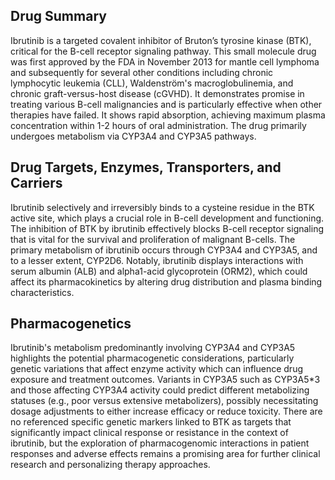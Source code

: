 ## Drug Summary
Ibrutinib is a targeted covalent inhibitor of Bruton’s tyrosine kinase (BTK), critical for the B-cell receptor signaling pathway. This small molecule drug was first approved by the FDA in November 2013 for mantle cell lymphoma and subsequently for several other conditions including chronic lymphocytic leukemia (CLL), Waldenström's macroglobulinemia, and chronic graft-versus-host disease (cGVHD). It demonstrates promise in treating various B-cell malignancies and is particularly effective when other therapies have failed. It shows rapid absorption, achieving maximum plasma concentration within 1-2 hours of oral administration. The drug primarily undergoes metabolism via CYP3A4 and CYP3A5 pathways.

## Drug Targets, Enzymes, Transporters, and Carriers
Ibrutinib selectively and irreversibly binds to a cysteine residue in the BTK active site, which plays a crucial role in B-cell development and functioning. The inhibition of BTK by ibrutinib effectively blocks B-cell receptor signaling that is vital for the survival and proliferation of malignant B-cells. The primary metabolism of ibrutinib occurs through CYP3A4 and CYP3A5, and to a lesser extent, CYP2D6. Notably, ibrutinib displays interactions with serum albumin (ALB) and alpha1-acid glycoprotein (ORM2), which could affect its pharmacokinetics by altering drug distribution and plasma binding characteristics.

## Pharmacogenetics
Ibrutinib's metabolism predominantly involving CYP3A4 and CYP3A5 highlights the potential pharmacogenetic considerations, particularly genetic variations that affect enzyme activity which can influence drug exposure and treatment outcomes. Variants in CYP3A5 such as CYP3A5*3 and those affecting CYP3A4 activity could predict different metabolizing statuses (e.g., poor versus extensive metabolizers), possibly necessitating dosage adjustments to either increase efficacy or reduce toxicity. There are no referenced specific genetic markers linked to BTK as targets that significantly impact clinical response or resistance in the context of ibrutinib, but the exploration of pharmacogenomic interactions in patient responses and adverse effects remains a promising area for further clinical research and personalizing therapy approaches.